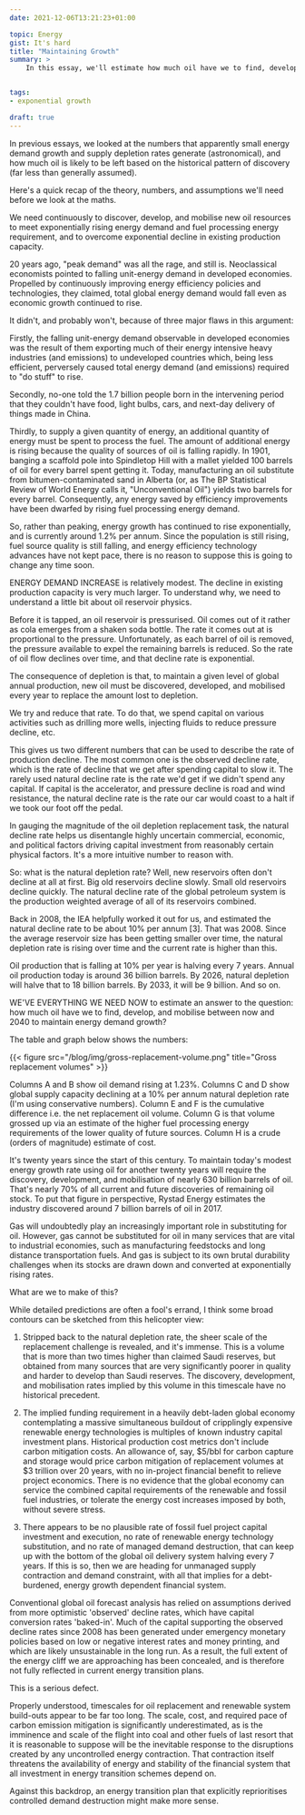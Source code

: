 ```yaml
---
date: 2021-12-06T13:21:23+01:00

topic: Energy
gist: It's hard
title: "Maintaining Growth"
summary: > 
    In this essay, we'll estimate how much oil have we to find, develop, and mobilise between now and 2040 to maintain energy demand growth. This time we'll discover that it's much more than energy transition plans generally assume.


tags:
- exponential growth

draft: true
---
```


In previous essays, we looked at the numbers that apparently small energy demand growth and supply depletion rates generate (astronomical), and how much oil is likely to be left based on the historical pattern of discovery (far less than generally assumed).

Here's a quick recap of the theory, numbers, and assumptions we'll need before we look at the maths. 

We need continuously to discover, develop, and mobilise new oil resources to meet exponentially rising energy demand and fuel processing energy requirement, and to overcome exponential decline in existing production capacity. 

20 years ago, "peak demand" was all the rage, and still is. Neoclassical economists pointed to falling unit-energy demand in developed economies. Propelled by continuously improving energy efficiency policies and technologies, they claimed, total global energy demand would fall even as economic growth continued to rise.

It didn't, and probably won't, because of three major flaws in this argument: 

Firstly, the falling unit-energy demand observable in developed economies was the result of them exporting much of their energy intensive heavy industries (and emissions) to undeveloped countries which, being less efficient, perversely caused total energy demand (and emissions) required to "do stuff" to rise. 

Secondly, no-one told the 1.7 billion people born in the intervening period that they couldn't have food, light bulbs, cars, and next-day delivery of things made in China. 

Thirdly, to supply a given quantity of energy, an additional quantity of energy must be spent to process the fuel. The amount of additional energy is rising because the quality of sources of oil is falling rapidly. In 1901, banging a scaffold pole into Spindletop Hill with a mallet yielded 100 barrels of oil for every barrel spent getting it. Today, manufacturing an oil substitute from bitumen-contaminated sand in Alberta (or, as The BP Statistical Review of World Energy calls it, "Unconventional Oil") yields two barrels for every barrel. Consequently, any energy saved by efficiency improvements have been dwarfed by rising fuel processing energy demand.

So, rather than peaking, energy growth has continued to rise exponentially, and is currently around 1.2% per annum. Since the population is still rising, fuel source quality is still falling, and energy efficiency technology advances have not kept pace, there is no reason to suppose this is going to change any time soon.

ENERGY DEMAND INCREASE is relatively modest. The decline in existing production capacity is very much larger. To understand why, we need to understand a little bit about oil reservoir physics.

Before it is tapped, an oil reservoir is pressurised. Oil comes out of it rather as cola emerges from a shaken soda bottle. The rate it comes out at is proportional to the pressure. Unfortunately, as each barrel of oil is removed, the pressure available to expel the remaining barrels is reduced. So the rate of oil flow declines over time, and that decline rate is exponential.

The consequence of depletion is that, to maintain a given level of global annual production, new oil must be discovered, developed, and mobilised every year to replace the amount lost to depletion. 

We try and reduce that rate. To do that, we spend capital on various activities such as drilling more wells, injecting fluids to reduce pressure decline, etc.

This gives us two different numbers that can be used to describe the rate of production decline. The most common one is the observed decline rate, which is the rate of decline that we get after spending capital to slow it. The rarely used natural decline rate is the rate we'd get if we didn't spend any capital. If capital is the accelerator, and pressure decline is road and wind resistance, the natural decline rate is the rate our car would coast to a halt if we took our foot off the pedal. 

In gauging the magnitude of the oil depletion replacement task, the natural decline rate helps us disentangle highly uncertain commercial, economic, and political factors driving capital investment from reasonably certain physical factors. It's a more intuitive number to reason with.

So: what is the natural depletion rate? Well, new reservoirs often don't decline at all at first. Big old reservoirs decline slowly. Small old reservoirs decline quickly. The natural decline rate of the global petroleum system is the production weighted average of all of its reservoirs combined. 

Back in 2008, the IEA helpfully worked it out for us, and estimated the natural decline rate to be about 10% per annum [3]. That was 2008. Since the average reservoir size has been getting smaller over time, the natural depletion rate is rising over time and the current rate is higher than this.

Oil production that is falling at 10% per year is halving every 7 years. Annual oil production today is around 36 billion barrels. By 2026, natural depletion will halve that to 18 billion barrels. By 2033, it will be 9 billion. And so on.

WE'VE EVERYTHING WE NEED NOW to estimate an answer to the question: how much oil have we to find, develop, and mobilise between now and 2040 to maintain energy demand growth?

The table and graph below shows the numbers:

{{< figure src="/blog/img/gross-replacement-volume.png" title="Gross replacement volumes" >}}


Columns A and B show oil demand rising at 1.23%. Columns C and D show global supply capacity declining at a 10% per annum natural depletion rate (I'm using conservative numbers). Column E and F is the cumulative difference i.e. the net replacement oil volume. Column G is that volume grossed up via an estimate of the higher fuel processing energy requirements of the lower quality of future sources. Column H is a crude (orders of magnitude) estimate of cost.

It's twenty years since the start of this century. To maintain today's modest energy growth rate using oil for another twenty years will require the discovery, development, and mobilisation of nearly 630 billion barrels of oil. That's nearly 70% of all current and future discoveries of remaining oil stock. To put that figure in perspective, Rystad Energy estimates the industry discovered around 7 billion barrels of oil in 2017. 

Gas will undoubtedly play an increasingly important role in substituting for oil. However, gas cannot be substituted for oil in many services that are vital to industrial economies, such as manufacturing feedstocks and long distance transportation fuels. And gas is subject to its own brutal durability challenges when its stocks are drawn down and converted at exponentially rising rates.

What are we to make of this?

While detailed predictions are often a fool's errand, I think some broad contours can be sketched from this helicopter view: 

1. Stripped back to the natural depletion rate, the sheer scale of the replacement challenge is revealed, and it's immense. This is a volume that is more than two times higher than claimed Saudi reserves, but obtained from many sources that are very significantly poorer in quality and harder to develop than Saudi reserves. The discovery, development, and mobilisation rates implied by this volume in this timescale have no historical precedent. 

2. The implied funding requirement in a heavily debt-laden global economy contemplating a massive simultaneous buildout of cripplingly expensive renewable energy technologies is multiples of known industry capital investment plans. Historical production cost metrics don't include carbon mitigation costs. An allowance of, say, $5/bbl for carbon capture and storage would price carbon mitigation of replacement volumes at $3 trillion over 20 years, with no in-project financial benefit to relieve project economics. There is no evidence that the global economy can service the combined capital requirements of the renewable and fossil fuel industries, or tolerate the energy cost increases imposed by both, without severe stress.

3. There appears to be no plausible rate of fossil fuel project capital investment and execution, no rate of renewable energy technology substitution, and no rate of managed demand destruction, that can keep up with the bottom of the global oil delivery system halving every 7 years. If this is so, then we are heading for unmanaged supply contraction and demand constraint, with all that implies for a debt-burdened, energy growth dependent financial system.

Conventional global oil forecast analysis has relied on assumptions derived from more optimistic 'observed' decline rates, which have capital conversion rates 'baked-in'. Much of the capital supporting the observed decline rates since 2008 has been generated under emergency monetary policies based on low or negative interest rates and money printing, and which are likely unsustainable in the long run. As a result, the full extent of the energy cliff we are approaching has been concealed, and is therefore not fully reflected in current energy transition plans.

This is a serious defect.

Properly understood, timescales for oil replacement and renewable system build-outs appear to be far too long. The scale, cost, and required pace of carbon emission mitigation is significantly underestimated, as is the imminence and scale of the flight into coal and other fuels of last resort that it is reasonable to suppose will be the inevitable response to the disruptions created by any uncontrolled energy contraction. That contraction itself threatens the availability of energy and stability of the financial system that all investment in energy transition schemes depend on.

Against this backdrop, an energy transition plan that explicitly reprioritises controlled demand destruction might make more sense.